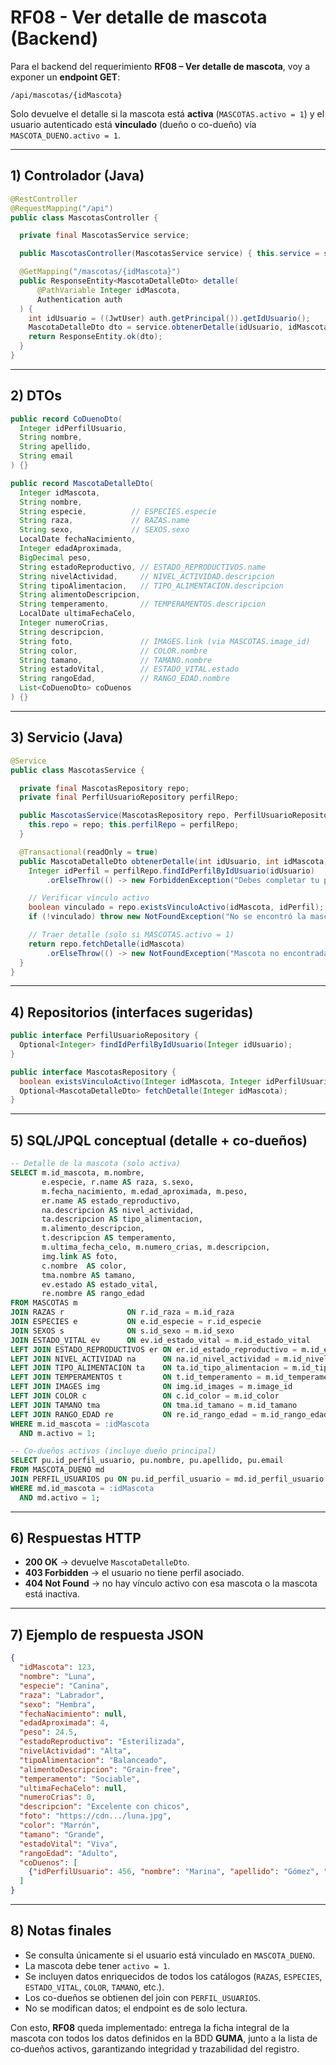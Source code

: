# RF08 - Ver detalle de mascota (Backend)

Para el backend del requerimiento **RF08 – Ver detalle de mascota**, voy a exponer un **endpoint GET**:

`/api/mascotas/{idMascota}`

Solo devuelve el detalle si la mascota está **activa** (`MASCOTAS.activo = 1`) y el usuario autenticado está **vinculado** (dueño o co-dueño) vía `MASCOTA_DUENO.activo = 1`.

---

## 1) Controlador (Java)

```java
@RestController
@RequestMapping("/api")
public class MascotasController {

  private final MascotasService service;

  public MascotasController(MascotasService service) { this.service = service; }

  @GetMapping("/mascotas/{idMascota}")
  public ResponseEntity<MascotaDetalleDto> detalle(
      @PathVariable Integer idMascota,
      Authentication auth
  ) {
    int idUsuario = ((JwtUser) auth.getPrincipal()).getIdUsuario();
    MascotaDetalleDto dto = service.obtenerDetalle(idUsuario, idMascota);
    return ResponseEntity.ok(dto);
  }
}
```

---

## 2) DTOs

```java
public record CoDuenoDto(
  Integer idPerfilUsuario,
  String nombre,
  String apellido,
  String email
) {}

public record MascotaDetalleDto(
  Integer idMascota,
  String nombre,
  String especie,          // ESPECIES.especie
  String raza,             // RAZAS.name
  String sexo,             // SEXOS.sexo
  LocalDate fechaNacimiento,
  Integer edadAproximada,
  BigDecimal peso,
  String estadoReproductivo, // ESTADO_REPRODUCTIVOS.name
  String nivelActividad,     // NIVEL_ACTIVIDAD.descripcion
  String tipoAlimentacion,   // TIPO_ALIMENTACION.descripcion
  String alimentoDescripcion,
  String temperamento,       // TEMPERAMENTOS.descripcion
  LocalDate ultimaFechaCelo,
  Integer numeroCrias,
  String descripcion,
  String foto,               // IMAGES.link (via MASCOTAS.image_id)
  String color,              // COLOR.nombre
  String tamano,             // TAMANO.nombre
  String estadoVital,        // ESTADO_VITAL.estado
  String rangoEdad,          // RANGO_EDAD.nombre
  List<CoDuenoDto> coDuenos
) {}
```

---

## 3) Servicio (Java)

```java
@Service
public class MascotasService {

  private final MascotasRepository repo;
  private final PerfilUsuarioRepository perfilRepo;

  public MascotasService(MascotasRepository repo, PerfilUsuarioRepository perfilRepo) {
    this.repo = repo; this.perfilRepo = perfilRepo;
  }

  @Transactional(readOnly = true)
  public MascotaDetalleDto obtenerDetalle(int idUsuario, int idMascota) {
    Integer idPerfil = perfilRepo.findIdPerfilByIdUsuario(idUsuario)
        .orElseThrow(() -> new ForbiddenException("Debes completar tu perfil para ver detalles"));

    // Verificar vínculo activo
    boolean vinculado = repo.existsVinculoActivo(idMascota, idPerfil);
    if (!vinculado) throw new NotFoundException("No se encontró la mascota para este usuario");

    // Traer detalle (solo si MASCOTAS.activo = 1)
    return repo.fetchDetalle(idMascota)
        .orElseThrow(() -> new NotFoundException("Mascota no encontrada o inactiva"));
  }
}
```

---

## 4) Repositorios (interfaces sugeridas)

```java
public interface PerfilUsuarioRepository {
  Optional<Integer> findIdPerfilByIdUsuario(Integer idUsuario);
}

public interface MascotasRepository {
  boolean existsVinculoActivo(Integer idMascota, Integer idPerfilUsuario);
  Optional<MascotaDetalleDto> fetchDetalle(Integer idMascota);
}
```

---

## 5) SQL/JPQL conceptual (detalle + co-dueños)

```sql
-- Detalle de la mascota (solo activa)
SELECT m.id_mascota, m.nombre,
       e.especie, r.name AS raza, s.sexo,
       m.fecha_nacimiento, m.edad_aproximada, m.peso,
       er.name AS estado_reproductivo,
       na.descripcion AS nivel_actividad,
       ta.descripcion AS tipo_alimentacion,
       m.alimento_descripcion,
       t.descripcion AS temperamento,
       m.ultima_fecha_celo, m.numero_crias, m.descripcion,
       img.link AS foto,
       c.nombre  AS color,
       tma.nombre AS tamano,
       ev.estado AS estado_vital,
       re.nombre AS rango_edad
FROM MASCOTAS m
JOIN RAZAS r              ON r.id_raza = m.id_raza
JOIN ESPECIES e           ON e.id_especie = r.id_especie
JOIN SEXOS s              ON s.id_sexo = m.id_sexo
JOIN ESTADO_VITAL ev      ON ev.id_estado_vital = m.id_estado_vital
LEFT JOIN ESTADO_REPRODUCTIVOS er ON er.id_estado_reproductivo = m.id_estado_reproductivo
LEFT JOIN NIVEL_ACTIVIDAD na      ON na.id_nivel_actividad = m.id_nivel_actividad
LEFT JOIN TIPO_ALIMENTACION ta    ON ta.id_tipo_alimentacion = m.id_tipo_alimentacion
LEFT JOIN TEMPERAMENTOS t         ON t.id_temperamento = m.id_temperamento
LEFT JOIN IMAGES img              ON img.id_images = m.image_id
LEFT JOIN COLOR c                 ON c.id_color = m.id_color
LEFT JOIN TAMANO tma              ON tma.id_tamano = m.id_tamano
LEFT JOIN RANGO_EDAD re           ON re.id_rango_edad = m.id_rango_edad
WHERE m.id_mascota = :idMascota
  AND m.activo = 1;

-- Co-dueños activos (incluye dueño principal)
SELECT pu.id_perfil_usuario, pu.nombre, pu.apellido, pu.email
FROM MASCOTA_DUENO md
JOIN PERFIL_USUARIOS pu ON pu.id_perfil_usuario = md.id_perfil_usuario
WHERE md.id_mascota = :idMascota
  AND md.activo = 1;
```

---

## 6) Respuestas HTTP

- **200 OK** → devuelve `MascotaDetalleDto`.
- **403 Forbidden** → el usuario no tiene perfil asociado.
- **404 Not Found** → no hay vínculo activo con esa mascota o la mascota está inactiva.

---

## 7) Ejemplo de respuesta JSON

```json
{
  "idMascota": 123,
  "nombre": "Luna",
  "especie": "Canina",
  "raza": "Labrador",
  "sexo": "Hembra",
  "fechaNacimiento": null,
  "edadAproximada": 4,
  "peso": 24.5,
  "estadoReproductivo": "Esterilizada",
  "nivelActividad": "Alta",
  "tipoAlimentacion": "Balanceado",
  "alimentoDescripcion": "Grain-free",
  "temperamento": "Sociable",
  "ultimaFechaCelo": null,
  "numeroCrias": 0,
  "descripcion": "Excelente con chicos",
  "foto": "https://cdn.../luna.jpg",
  "color": "Marrón",
  "tamano": "Grande",
  "estadoVital": "Viva",
  "rangoEdad": "Adulto",
  "coDuenos": [
    {"idPerfilUsuario": 456, "nombre": "Marina", "apellido": "Gómez", "email": "marina@mail.com"}
  ]
}
```

---

## 8) Notas finales

- Se consulta únicamente si el usuario está vinculado en `MASCOTA_DUENO`.
- La mascota debe tener `activo = 1`.
- Se incluyen datos enriquecidos de todos los catálogos (`RAZAS`, `ESPECIES`, `ESTADO_VITAL`, `COLOR`, `TAMANO`, etc.).
- Los co-dueños se obtienen del join con `PERFIL_USUARIOS`.
- No se modifican datos; el endpoint es de solo lectura.

Con esto, **RF08** queda implementado: entrega la ficha integral de la mascota con todos los datos definidos en la BDD **GUMA**, junto a la lista de co‑dueños activos, garantizando integridad y trazabilidad del registro.
